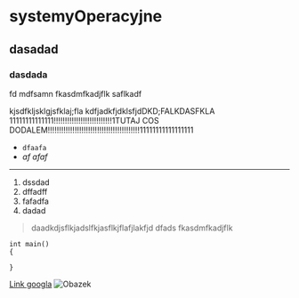 # systemyOperacyjne
## dasadad
### dasdada
fd mdfsamn fkasdmfkadjflk saflkadf


kjsdfkljsklgjsfklaj;fla kdfjadkfjdklsfjdDKD;FALKDASFKLA
11111111111111!!!!!!!!!!!!!!!!!!!!!!!!!!1TUTAJ COS DODALEM!!!!!!!!!!!!!!!!!!!!!!!!!!!!!!!!!!!!!!!!!11111111111111111

* `dfaafa`
* *af afaf*
---
1. dssdad
2. dffadff
3. fafadfa
4. dadad

> daadkdjsflkjadslfkjasflkjflafjlakfjd  dfads fkasdmfkadjflk

    int main()
    {

    }

[Link googla](www.google.com)
![Obazek](http://royalcanin.pl/blog/wp-content/uploads/2015/03/kot-brytyjski-kr%C3%B3tkow%C5%82osy.jpg)
